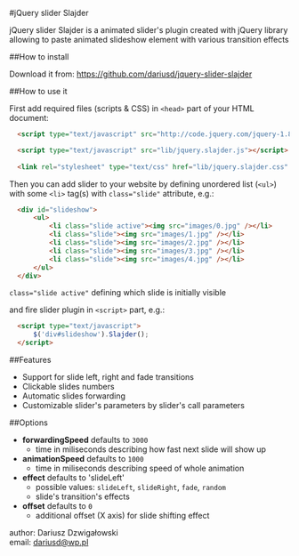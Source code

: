 #jQuery slider Slajder

jQuery slider Slajder is a animated slider's plugin created with jQuery library allowing to paste animated slideshow element with various transition effects

##How to install

Download it from: <https://github.com/dariusd/jquery-slider-slajder>

##How to use it

First add required files (scripts & CSS) in `<head>` part of your HTML document:

```html
  <script type="text/javascript" src="http://code.jquery.com/jquery-1.8.2.min.js"></script>

  <script type="text/javascript" src="lib/jquery.slajder.js"></script>
        
  <link rel="stylesheet" type="text/css" href="lib/jquery.slajder.css" />
```

Then you can add slider to your website by defining unordered list (`<ul>`) with some `<li>` tag(s) with `class="slide"` attribute, e.g.:
```html
  <div id="slideshow">
      <ul>
          <li class="slide active"><img src="images/0.jpg" /></li>
          <li class="slide"><img src="images/1.jpg" /></li>
          <li class="slide"><img src="images/2.jpg" /></li>
          <li class="slide"><img src="images/3.jpg" /></li>
          <li class="slide"><img src="images/4.jpg" /></li>
      </ul>
  </div>
```         
`class="slide active"` defining which slide is initially visible

and fire slider plugin in `<script>` part, e.g.:
```html
  <script type="text/javascript">
      $('div#slideshow').Slajder();
  </script>
```

##Features
* Support for slide left, right and fade transitions
* Clickable slides numbers
* Automatic slides forwarding
* Customizable slider's parameters by slider's call parameters

##Options
* **forwardingSpeed** defaults to `3000`
  * time in miliseconds describing how fast next slide will show up
* **animationSpeed** defaults to `1000`
  * time in miliseconds describing speed of whole animation
* **effect** defaults to 'slideLeft'
  * possible values: `slideLeft`, `slideRight`, `fade`, `random`
  * slide's transition's effects
* **offset** defaults to `0`
  * additional offset (X axis) for slide shifting effect
  

author: Dariusz Dzwigałowski  
email: dariusd@wp.pl